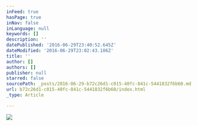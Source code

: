 ```yaml
---
inFeed: true
hasPage: true
inNav: false
inLanguage: null
keywords: []
description: ''
datePublished: '2016-06-29T23:40:52.645Z'
dateModified: '2016-06-29T23:02:43.106Z'
title: ''
author: []
authors: []
publisher: null
starred: false
sourcePath: _posts/2016-06-29-b72c26d1-c015-40fc-841c-5441832f6b60.md
url: b72c26d1-c015-40fc-841c-5441832f6b60/index.html
_type: Article

---
```

![](https://the-grid-user-content.s3-us-west-2.amazonaws.com/b5bf62d6-dbc4-4f7b-a577-42cf4107c86a.jpg)